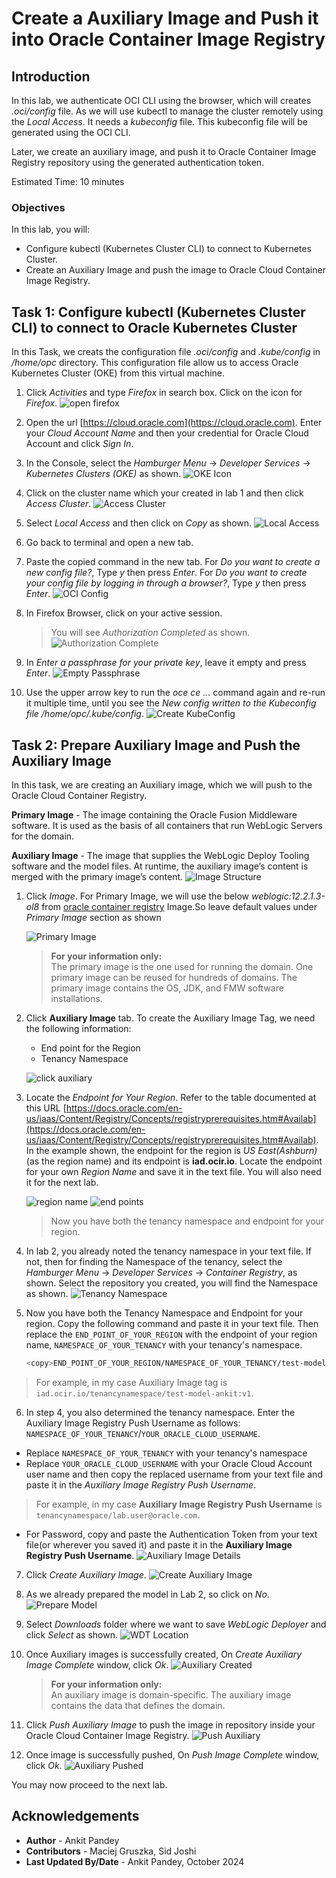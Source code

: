 # Create a Auxiliary Image and Push it into Oracle Container Image Registry

## Introduction

In this lab, we authenticate OCI CLI using the browser, which will creates *.oci/config* file. As we will use kubectl to manage the cluster remotely using the *Local Access*. It needs a *kubeconfig* file. This kubeconfig file will be generated using the OCI CLI.

Later, we create an auxiliary image, and push it to Oracle Container Image Registry repository using the generated authentication token. 

Estimated Time: 10 minutes

### Objectives

In this lab, you will:

* Configure kubectl (Kubernetes Cluster CLI) to connect to Kubernetes Cluster.
* Create an Auxiliary Image and push the image to Oracle Cloud Container Image Registry.


## Task 1: Configure kubectl (Kubernetes Cluster CLI) to connect to Oracle Kubernetes Cluster
In this Task, we creats the configuration file *.oci/config* and *.kube/config* in */home/opc* directory. This configuration file allow us to access Oracle Kubernetes Cluster (OKE) from this virtual machine.

1. Click *Activities* and type *Firefox* in search box. Click on the icon for *Firefox*.
    ![open firefox](images/open-firefox.png)

2. Open the url [https://cloud.oracle.com](https://cloud.oracle.com). Enter your *Cloud Account Name* and then your credential for Oracle Cloud Account and click *Sign In*.

3. In the Console, select the *Hamburger Menu* -> *Developer Services* -> *Kubernetes Clusters (OKE)* as shown.
    ![OKE Icon](images/oke-icon.png)

4. Click on the cluster name which your created in lab 1 and then click *Access Cluster*. 
    ![Access Cluster](images/access-cluster.png)


5. Select *Local Access* and then click on *Copy* as shown.
    ![Local Access](images/local-access.png)

6. Go back to terminal and open a new tab.

7. Paste the copied command in the new tab. For *Do you want to create a new config file?*, Type *y* then press *Enter*. For *Do you want to create your config file by logging in through a browser?*, Type *y* then press *Enter*.
    ![OCI Config](images/oci-config.png)

8. In Firefox Browser, click on your active session.
    > You will see *Authorization Completed* as shown.
    ![Authorization Complete](images/authorization-complete.png)

9. In *Enter a passphrase for your private key*, leave it empty and press *Enter*.
    ![Empty Passphrase](images/empty-passphrase.png)

10. Use the upper arrow key to run the *oce ce ...* command again and re-run it multiple time, until you see the *New config written to the Kubeconfig file /home/opc/.kube/config*.
    ![Create KubeConfig](images/create-kubeconfig.png)

## Task 2: Prepare Auxiliary Image and Push the Auxiliary Image  

In this task, we are creating an Auxiliary image, which we will push to the Oracle Cloud Container Registry.

**Primary Image** - The image containing the Oracle Fusion Middleware software. It is used as the basis of all containers that run WebLogic Servers for the domain.

**Auxiliary Image** - The image that supplies the WebLogic Deploy Tooling software and the model files. At runtime, the auxiliary image’s content is merged with the primary image’s content.
    ![Image Structure](images/image-structure.png)



1. Click *Image*. For Primary Image, we will use the below *weblogic:12.2.1.3-ol8* from [oracle container registry](http://container-registry.oracle.com) Image.So leave default values under *Primary Image* section as shown 
    
    ![Primary Image](images/primary-image.png)
    > **For your information only:**<br>
    > The primary image is the one used for running the domain. One primary image can be reused for hundreds of domains. The primary image contains the OS, JDK, and FMW software installations.

2. Click **Auxiliary Image** tab. To create the Auxiliary Image Tag, we need the following information:

    * End point for the Region
    * Tenancy Namespace

    ![click auxiliary](images/click-auxiliary.png)


3. Locate the *Endpoint for Your Region*. Refer to the table documented at this URL [https://docs.oracle.com/en-us/iaas/Content/Registry/Concepts/registryprerequisites.htm#Availab](https://docs.oracle.com/en-us/iaas/Content/Registry/Concepts/registryprerequisites.htm#Availab). In the example shown, the endpoint for the region is *US East(Ashburn)* (as the region name) and its endpoint is **iad.ocir.io**. Locate the endpoint for your own *Region Name* and save it in the text file. You will also need it for the next lab.

    ![region name](images/region-name.png " ")
    ![end points](images/end-point.png " ")

    >Now you have both the tenancy namespace and endpoint for your region.
 

4. In lab 2, you already noted the tenancy namespace in your text file. If not, then for finding the Namespace of the tenancy, select the *Hamburger Menu* -> *Developer Services* -> *Container Registry*, as shown. Select the repository you created, you will find the Namespace as shown.
    ![Tenancy Namespace](images/tenancy-namespace.png)

5. Now you have both the Tenancy Namespace and Endpoint for your region. Copy the following command and paste it in your text file. Then replace the `END_POINT_OF_YOUR_REGION` with the endpoint of your region name, `NAMESPACE_OF_YOUR_TENANCY` with your tenancy's namespace. 

    ````bash
    <copy>END_POINT_OF_YOUR_REGION/NAMESPACE_OF_YOUR_TENANCY/test-model-your_first_name:v1</copy>
    ````

> For example, in my case Auxiliary Image tag is `iad.ocir.io/tenancynamespace/test-model-ankit:v1`.

6. In step 4, you also determined the tenancy namespace.
Enter the  Auxiliary Image Registry Push Username as follows: `NAMESPACE_OF_YOUR_TENANCY`/`YOUR_ORACLE_CLOUD_USERNAME`. <br>
* Replace `NAMESPACE_OF_YOUR_TENANCY` with your tenancy's namespace
* Replace `YOUR_ORACLE_CLOUD_USERNAME` with your Oracle Cloud Account user name and then copy the replaced username from your text file and paste it in the *Auxiliary Image Registry Push Username*.
> For example, in my case **Auxiliary Image Registry Push Username** is `tenancynamespace/lab.user@oracle.com`.
* For Password, copy and paste the Authentication Token from your text file(or wherever you saved it) and paste it in the **Auxiliary Image Registry Push Username**.
    ![Auxiliary Image Details](images/auxiliary-image-details.png)

7. Click *Create Auxiliary Image*.
    ![Create Auxiliary Image](images/create-auxiliary-image.png)

8. As we already prepared the model in Lab 2, so click on *No*.
    ![Prepare Model](images/prepare-model.png)

9. Select *Downloads* folder where we want to save *WebLogic Deployer* and click *Select* as shown.
    ![WDT Location](images/wdt-location.png)

10. Once Auxiliary images is successfully created, On *Create Auxiliary Image Complete* window, click *Ok*.
    ![Auxiliary Created](images/auxiliary-created.png)
    > **For your information only:**<br>
    >  An auxiliary image is domain-specific. The auxiliary image contains the data that defines the domain.

11. Click *Push Auxiliary Image* to push the image in repository inside your Oracle Cloud Container Image Registry.
    ![Push Auxiliary](images/push-auxiliary.png)

12. Once image is successfully pushed, On *Push Image Complete* window, click *Ok*. 
    ![Auxiliary Pushed](images/auxiliary-pushed.png)

You may now proceed to the next lab.

## Acknowledgements
* **Author** -  Ankit Pandey
* **Contributors** - Maciej Gruszka, Sid Joshi
* **Last Updated By/Date** - Ankit Pandey, October 2024